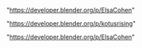 "https://developer.blender.org/p/ElsaCohen"

 
"https://developer.blender.org/p/kotusrising"


"https://developer.blender.org/p/ElsaCohen"


 
